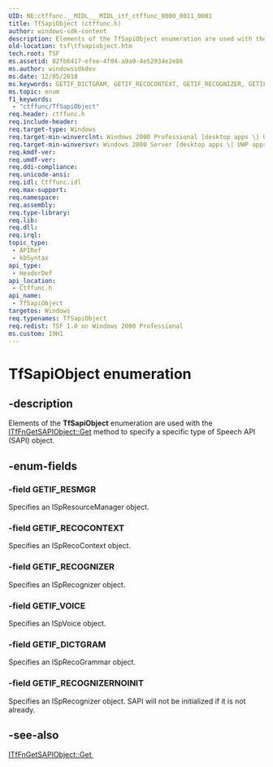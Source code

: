 ```yaml
---
UID: NE:ctffunc.__MIDL___MIDL_itf_ctffunc_0000_0011_0001
title: TfSapiObject (ctffunc.h)
author: windows-sdk-content
description: Elements of the TfSapiObject enumeration are used with the ITfFnGetSAPIObject::Get method to specify a specific type of Speech API (SAPI) object.
old-location: tsf\tfsapiobject.htm
tech.root: TSF
ms.assetid: 82fb6417-efee-4f04-a9a9-4e52934e2e86
ms.author: windowssdkdev
ms.date: 12/05/2018
ms.keywords: GETIF_DICTGRAM, GETIF_RECOCONTEXT, GETIF_RECOGNIZER, GETIF_RECOGNIZERNOINIT, GETIF_RESMGR, GETIF_VOICE, TfSapiObject, TfSapiObject enumeration [Text Services Framework], _tsf_tfsapiobject_ref, ctffunc/GETIF_DICTGRAM, ctffunc/GETIF_RECOCONTEXT, ctffunc/GETIF_RECOGNIZER, ctffunc/GETIF_RECOGNIZERNOINIT, ctffunc/GETIF_RESMGR, ctffunc/GETIF_VOICE, ctffunc/TfSapiObject, tsf.tfsapiobject
ms.topic: enum
f1_keywords: 
 - "ctffunc/TfSapiObject"
req.header: ctffunc.h
req.include-header: 
req.target-type: Windows
req.target-min-winverclnt: Windows 2000 Professional [desktop apps \| UWP apps]
req.target-min-winversvr: Windows 2000 Server [desktop apps \| UWP apps]
req.kmdf-ver: 
req.umdf-ver: 
req.ddi-compliance: 
req.unicode-ansi: 
req.idl: Ctffunc.idl
req.max-support: 
req.namespace: 
req.assembly: 
req.type-library: 
req.lib: 
req.dll: 
req.irql: 
topic_type:
 - APIRef
 - kbSyntax
api_type:
 - HeaderDef
api_location:
 - Ctffunc.h
api_name:
 - TfSapiObject
targetos: Windows
req.typenames: TfSapiObject
req.redist: TSF 1.0 on Windows 2000 Professional
ms.custom: 19H1
---
```


# TfSapiObject enumeration


## -description


Elements of the <b>TfSapiObject</b> enumeration are used with the <a href="https://docs.microsoft.com/windows/desktop/api/ctffunc/nf-ctffunc-itffngetsapiobject-get">ITfFnGetSAPIObject::Get</a> method to specify a specific type of Speech API (SAPI) object.


## -enum-fields




### -field GETIF_RESMGR

Specifies an ISpResourceManager object.


### -field GETIF_RECOCONTEXT

Specifies an ISpRecoContext object.


### -field GETIF_RECOGNIZER

Specifies an ISpRecognizer object.


### -field GETIF_VOICE

Specifies an ISpVoice object.


### -field GETIF_DICTGRAM

Specifies an ISpRecoGrammar object.


### -field GETIF_RECOGNIZERNOINIT

Specifies an ISpRecognizer object. SAPI will not be initialized if it is not already.


## -see-also




<a href="https://docs.microsoft.com/windows/desktop/api/ctffunc/nf-ctffunc-itffngetsapiobject-get">ITfFnGetSAPIObject::Get
      </a>
 

 

